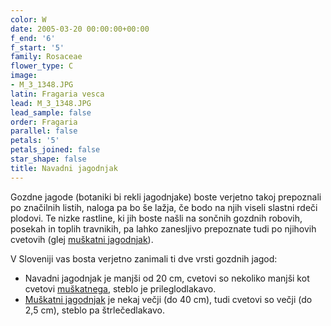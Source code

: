 ```yaml
---
color: W
date: 2005-03-20 00:00:00+00:00
f_end: '6'
f_start: '5'
family: Rosaceae
flower_type: C
image:
- M_3_1348.JPG
latin: Fragaria vesca
lead: M_3_1348.JPG
lead_sample: false
order: Fragaria
parallel: false
petals: '5'
petals_joined: false
star_shape: false
title: Navadni jagodnjak
---
```

Gozdne jagode (botaniki bi rekli jagodnjake) boste verjetno takoj prepoznali po značilnih listih, naloga pa bo še lažja, če bodo na njih viseli slastni rdeči plodovi. Te nizke rastline, ki jih boste našli na sončnih gozdnih robovih, posekah in toplih travnikih, pa lahko zanesljivo prepoznate tudi po njihovih cvetovih (glej [muškatni jagodnjak](../../fragariamoschata/muškatni-jagodnjak/)).

V Sloveniji vas bosta verjetno zanimali ti dve vrsti gozdnih jagod:

-   Navadni jagodnjak je manjši od 20 cm, cvetovi so nekoliko manjši kot cvetovi [muškatnega](../../fragariamoschata/muškatni-jagodnjak/), steblo je prileglodlakavo.
-   [Muškatni jagodnjak](../../fragariamoschata/muškatni-jagodnjak/) je nekaj večji (do 40 cm), tudi cvetovi so večji (do 2,5 cm), steblo pa štrlečedlakavo.

